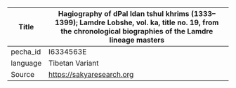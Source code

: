 |Title | Hagiography of dPal ldan tshul khrims (1333–1399); Lamdre Lobshe, vol. ka, title no. 19, from the chronological biographies of the Lamdre lineage masters 
| --- | --- 
|pecha_id | I6334563E
|language | Tibetan Variant
|Source | https://sakyaresearch.org